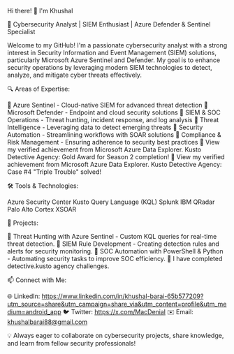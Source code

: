 Hi there! 👋 I'm Khushal 

🚀 Cybersecurity Analyst | SIEM Enthusiast | Azure Defender & Sentinel Specialist

Welcome to my GitHub! I'm a passionate cybersecurity analyst with a strong interest in Security Information and Event Management (SIEM) solutions, particularly Microsoft Azure Sentinel and Defender. My goal is to enhance security operations by leveraging modern SIEM technologies to detect, analyze, and mitigate cyber threats effectively.

🔍 Areas of Expertise:

🔹 Azure Sentinel - Cloud-native SIEM for advanced threat detection
🔹 Microsoft Defender - Endpoint and cloud security solutions
🔹 SIEM & SOC Operations - Threat hunting, incident response, and log analysis
🔹 Threat Intelligence - Leveraging data to detect emerging threats
🔹 Security Automation - Streamlining workflows with SOAR solutions
🔹 Compliance & Risk Management - Ensuring adherence to security best practices
🔹 View my verified achievement from Microsoft Azure Data Explorer. Kusto Detective Agency: Gold Award for Season 2 completion!
🔹 View my verified achievement from Microsoft Azure Data Explorer. Kusto Detective Agency: Case #4 "Triple Trouble" solved!


🛠️ Tools & Technologies:

Azure Security Center
Kusto Query Language (KQL)
Splunk
IBM QRadar
Palo Alto Cortex XSOAR

📌 Projects:

🔸 Threat Hunting with Azure Sentinel - Custom KQL queries for real-time threat detection. 
🔸 SIEM Rule Development - Creating detection rules and alerts for security monitoring. 
🔸 SOC Automation with PowerShell & Python - Automating security tasks to improve SOC efficiency.
🔸 I have completed detective.kusto agency challenges. 

📫 Connect with Me:

🌐 LinkedIn: https://www.linkedin.com/in/khushal-barai-65b577209?utm_source=share&utm_campaign=share_via&utm_content=profile&utm_medium=android_app
🐦 Twitter: https://x.com/MacDenial
✉️ Email: khushalbarai88@gmail.com


💡 Always eager to collaborate on cybersecurity projects, share knowledge, and learn from fellow security professionals!
